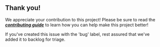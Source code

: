 ## Thank you!

We appreciate your contribution to this project! Please be sure to read the [_**contributing guide**_](https://github.com/coder-lg/coder-lg-blog-codedoc/blob/master/CONTRIBUTING-GUIDE.md) to learn how you can help make this project better!

If you've created this issue with the 'bug' label, rest assured that we've added it to backlog for triage.
